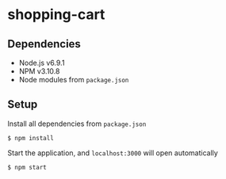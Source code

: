 # shopping-cart

## Dependencies

- Node.js v6.9.1
- NPM v3.10.8
- Node modules from `package.json`

## Setup

Install all dependencies from `package.json`

```
$ npm install
```

Start the application, and `localhost:3000` will open automatically

```
$ npm start
```
